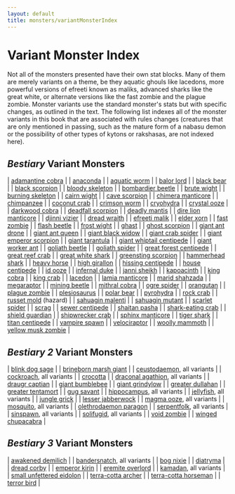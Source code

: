 ```yaml
---
layout: default
title: monsters/variantMonsterIndex
---
```

# Variant Monster Index

Not all of the monsters presented have their own stat blocks. Many of them are merely variants on a theme, be they aquatic ghouls like lacedons, more powerful versions of efreeti known as maliks, advanced sharks like the great white, or alternate versions like the fast zombie and the plague zombie. Monster variants use the standard monster's stats but with specific changes, as outlined in the text. The following list indexes all of the monster variants in this book that are associated with rules changes (creatures that are only mentioned in passing, such as the mature form of a nabasu demon or the possibility of other types of kytons or rakshasas, are not indexed here).

## _Bestiary_ Variant Monsters

| [adamantine cobra](monsters/ironCobra#_iron-cobra) |
| [anaconda](monsters/snake#_snake-constrictor) |
| [aquatic worm](monsters/purpleWorm#_purple-worm) |
| [balor lord](monsters/demon#_demon-balor) |
| [black bear](monsters/bear#_bear-grizzly) |
| [black scorpion](monsters/scorpion#_scorpion-giant) |
| [bloody skeleton](monsters/skeleton#_skeleton) |
| [bombardier beetle](monsters/beetle#_beetle-giant) |
| [brute wight](monsters/wight#_wight) |
| [burning skeleton](monsters/skeleton#_skeleton) |
| [cairn wight](monsters/wight#_wight) |
| [cave scorpion](monsters/scorpion#_scorpion-giant) |
| [chimera manticore](monsters/manticore#_manticore) |
| [chimpanzee](monsters/ape#_ape-gorilla) |
| [coconut crab](monsters/crab#_crab-giant) |
| [crimson worm](monsters/purpleWorm#_purple-worm) |
| [cryohydra](monsters/hydra#_hydra) |
| [crystal ooze](monsters/grayOoze#_gray-ooze) |
| [darkwood cobra](monsters/ironCobra#_iron-cobra) |
| [deadfall scorpion](monsters/scorpion#_scorpion-giant) |
| [deadly mantis](monsters/mantis#_mantis-giant) |
| [dire lion manticore](monsters/manticore#_manticore) |
| [djinni vizier](monsters/genie#_genie-djinni) |
| [dread wraith](monsters/wraith#_wraith) |
| [efreeti malik](monsters/genie#_genie-efreeti) |
| [elder xorn](monsters/xorn#_xorn) |
| [fast zombie](monsters/zombie#_zombie) |
| [flash beetle](monsters/beetle#_beetle-giant) |
| [frost wight](monsters/wight#_wight) |
| [ghast](monsters/ghoul#_ghoul) |
| [ghost scorpion](monsters/scorpion#_scorpion-giant) |
| [giant ant drone](monsters/ant#_ant-giant) |
| [giant ant queen](monsters/ant#_ant-giant) |
| [giant black widow](monsters/spider#_spider-giant) |
| [giant crab spider](monsters/spider#_spider-giant) |
| [giant emperor scorpion](monsters/scorpion#_scorpion-giant) |
| [giant tarantula](monsters/spider#_spider-giant) |
| [giant whiptail centipede](monsters/centipede#_centipede-giant) |
| [giant worker ant](monsters/ant#_ant-giant) |
| [goliath beetle](monsters/beetle#_beetle-giant) |
| [goliath spider](monsters/spider#_spider-giant) |
| [great forest centipede](monsters/centipede#_centipede-giant) |
| [great reef crab](monsters/crab#_crab-giant) |
| [great white shark](monsters/shark#_shark) |
| [greensting scorpion](monsters/scorpion#_scorpion-giant) |
| [hammerhead shark](monsters/shark#_shark) |
| [heavy horse](monsters/horse#_horse) |
| [high girallon](monsters/girallon#_girallon) |
| [hissing centipede](monsters/centipede#_centipede-giant) |
| [house centipede](monsters/centipede#_centipede-giant) |
| [id ooze](monsters/grayOoze#_gray-ooze) |
| [infernal duke](monsters/devil#_devil-pit-fiend) |
| [janni sheikh](monsters/genie#_genie-janni) |
| [kapoacinth](monsters/gargoyle#_gargoyle) |
| [king cobra](monsters/snake#_snake-venomous) |
| [king crab](monsters/crab#_crab-giant) |
| [lacedon](monsters/ghoul#_ghoul) |
| [lamia manticore](monsters/manticore#_manticore) |
| [marid shahzada](monsters/genie#_genie-marid) |
| [megaraptor](monsters/dinosaur#_dinosaur-deinonychus) |
| [mining beetle](monsters/beetle#_beetle-giant) |
| [mithral cobra](monsters/ironCobra#_iron-cobra) |
| [ogre spider](monsters/spider#_spider-giant) |
| [orangutan](monsters/ape#_ape-gorilla) |
| [plague zombie](monsters/zombie#_zombie) |
| [plesiosaurus](monsters/dinosaur#_dinosaur-elasmosaurus) |
| [polar bear](monsters/bear#_bear-grizzly) |
| [pyrohydra](monsters/hydra#_hydra) |
| [rock crab](monsters/crab#_crab-giant) |
| [russet mold](monsters/vegepygmy#_vegepygmy) (hazard) |
| [sahuagin malenti](monsters/sahuagin#_sahuagin) |
| [sahuagin mutant](monsters/sahuagin#_sahuagin) |
| [scarlet spider](monsters/spider#_spider-giant) |
| [scrag](monsters/troll#_troll) |
| [sewer centipede](monsters/centipede#_centipede-giant) |
| [shaitan pasha](monsters/genie#_genie-shaitan) |
| [shark-eating crab](monsters/crab#_crab-giant) |
| [shield guardian](monsters/golem#_golem) |
| [shipwrecker crab](monsters/crab#_crab-giant) |
| [sphinx manticore](monsters/manticore#_manticore) |
| [tiger shark](monsters/shark#_shark) |
| [titan centipede](monsters/centipede#_centipede-giant) |
| [vampire spawn](monsters/vampire#_vampire) |
| [velociraptor](monsters/dinosaur#_dinosaur-deinonychus) |
| [woolly mammoth](monsters/elephant#_elephant-mastodon) |
| [yellow musk zombie](monsters/yellowMuskCreeper#_yellow-musk-creeper) |

## _Bestiary 2_ Variant Monsters

| [blink dog sage](additionalMonsters/blinkDog#_blink-dog) |
| [brineborn marsh giant](additionalMonsters/giant#_giant,-marsh) |
| [ceustodaemon](additionalMonsters/daemon#_daemon,-ceustodaemon), all variants |
| [cockroach](additionalMonsters/cockroach#_giant-cockroach-cr-1/2), all variants |
| [crocotta](additionalMonsters/leucrotta#_leucrotta) |
| [draconal agathion](additionalMonsters/agathion#_agathion,-draconal), all variants |
| [draugr captian](additionalMonsters/draugr#_draugr) |
| [giant bumblebee](additionalMonsters/bee#_bee,-giant-) |
| [giant grindylow](additionalMonsters/grindylow#_grindylow) |
| [greater dullahan](additionalMonsters/dullahan#_dullahan) |
| [greater tentamort](additionalMonsters/tentamort#_tentamort) |
| [gug savant](additionalMonsters/gug#_gug) |
| [hippocampus](additionalMonsters/hippocampus#_hippocampus), all variants |
| [jellyfish](additionalMonsters/jellyfish#_jellyfish,-giant), all variants |
| [jungle grick](additionalMonsters/grick#_grick) |
| [lesser jabberwock](additionalMonsters/jabberwock#_jabberwock) |
| [magma ooze](additionalMonsters/magmaOoze#_magma-ooze), all variants |
| [mosquito](additionalMonsters/mosquito#_mosquito,-giant), all variants |
| [olethrodaemon paragon](additionalMonsters/daemon#_daemon,-olethrodaemon) |
| [serpentfolk](additionalMonsters/serpentfolk#_serpentfolk), all variants |
| [sinspawn](additionalMonsters/sinspawn#_sinspawn), all variants |
| [solifugid](additionalMonsters/solifugid#_solifugid,-giant), all variants |
| [void zombie](additionalMonsters/akata#_void-zombie) |
| [winged chupacabra](additionalMonsters/chupacabra#_chupacabra) |

## _Bestiary 3_ Variant Monsters

| [awakened demilich](bestiary3/demilich#_awakened-demiliches) |
| [bandersnatch](bestiary3/bandersnatch#_bandersnatch), all variants |
| [bog nixie](bestiary3/nixie#_bog-nixies) |
| [diatryma](bestiary3/axeBeak#_axe-beak) |
| [dread corby](bestiary3/direCorby#_dire-corby) |
| [emperor kirin](bestiary3/kirin#_kirin) |
| [eremite overlord](bestiary3/kyton#_eremite-overlords) |
| [kamadan](bestiary3/kamadan#_kamadan), all variants |
| [small unfettered eidolon](bestiary3/eidolon#_eidolon,-unfettered) |
| [terra-cotta archer](bestiary3/terraCottaSoldier#_terra-cotta-soldier) |
| [terra-cotta horseman](bestiary3/terraCottaSoldier#_terra-cotta-soldier) |
| [terror bird](bestiary3/axeBeak#_axe-beak) |

